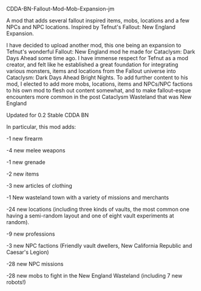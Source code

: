 CDDA-BN-Fallout-Mod-Mob-Expansion-jm

A mod that adds several fallout inspired items, mobs, locations and a few NPCs and NPC locations. Inspired by Tefnut's Fallout: New England Expansion.

I have decided to upload another mod, this one being an expansion to Tefnut's wonderful Fallout: New England mod he made for Cataclysm: Dark Days Ahead some time ago. I have immense respect for Tefnut as a mod creator, and felt like he established a great foundation for integrating various monsters, items and locations from the Fallout universe into Cataclysm: Dark Days Ahead Bright Nights. To add further content to his mod, I elected to add more mobs, locations, items and NPCs/NPC factions to his own mod to flesh out content somewhat, and to make fallout-esque encounters more common in the post Cataclysm Wasteland that was New England

Updated for 0.2 Stable CDDA BN

In particular, this mod adds:

-1 new firearm

-4 new melee weapons

-1 new grenade

-2 new items

-3 new articles of clothing

-1 New wasteland town with a variety of missions and merchants

-24 new locations (including three kinds of vaults, the most common one having a semi-random layout and one of eight vault experiments at random).

-9 new professions

-3 new NPC factions (Friendly vault dwellers, New California Republic and Caesar's Legion)

-28 new NPC missions

-28 new mobs to fight in the New England Wasteland (including 7 new robots!)